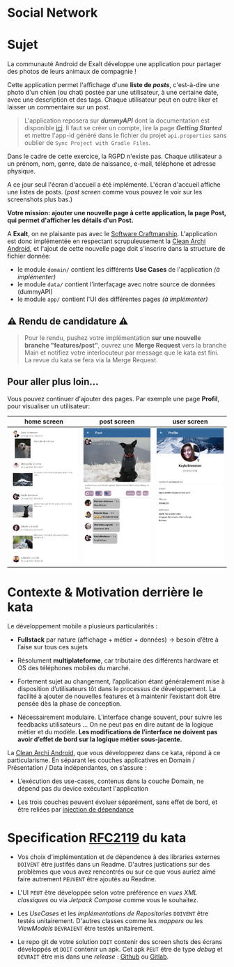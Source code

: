 # Social Network


# Sujet

La communauté Android de Exalt développe une application pour partager des photos de leurs animaux de compagnie !

Cette application permet l'affichage d'une __liste de *posts*__, c'est-à-dire une photo d'un chien (ou chat) postée par une utilisateur, 
à une certaine date, avec une description et des tags. 
Chaque utilisateur peut en outre liker et laisser un commentaire sur un post. 

> L'application reposera sur __*dummyAPI*__ dont la documentation est disponible [ici](https://dummyapi.io/docs). 
> Il faut se créer un compte, lire la page __*Getting Started*__ et mettre l'app-id généré dans le fichier du projet `api.properties` sans oublier de `Sync Project with Gradle Files`.

Dans le cadre de cette exercice, la RGPD n'existe pas. 
Chaque utilisateur a un prénom, nom, genre, date de naissance, e-mail, téléphone et adresse physique.

A ce jour seul l'écran d'accueil a été implémenté. L'écran d'accueil affiche une listes de posts. (*post screen* comme vous pouvez le voir sur les screenshots plus bas.)


**Votre mission: ajouter une nouvelle page à cette application, la page Post, qui permet d'afficher les détails d'un Post.**


A **Exalt**, on ne plaisante pas avec le [Software Craftmanship](https://manifesto.softwarecraftsmanship.org/). L'application est donc implémentée en respectant scrupuleusement la [Clean Archi Android](https://medium.com/android-dev-hacks/detailed-guide-on-android-clean-architecture-9eab262a9011), et l'ajout de cette nouvelle page doit s'inscrire dans la structure de fichier donnée:

- le module `domain/` contient les différents **Use Cases** de l'application _(à implémenter)_
- le module `data/` contient l'interfaçage avec notre source de données (dummyAPI)
- le module `app/` contient l'UI des différentes pages _(à implémenter)_


## ⚠️ Rendu de candidature ⚠️ 

> Pour le rendu, pushez votre implémentation **sur une nouvelle branche "features/post"**, ouvrez une **Merge Request** vers la branche Main et notifiez votre interlocuteur par message que le kata est fini. La revue du kata se fera via la Merge Request.



## Pour aller plus loin...

Vous pouvez continuer d'ajouter des pages. Par exemple une page **Profil**, pour visualiser un utilisateur:

| home screen | post screen | user screen |
|:-----------:|:-----------:|:-----------:|
| ![home light](screenshots/home_light.jpg) | ![post light](screenshots/post_light.jpg) | ![user light](screenshots/user_light.jpg) |


# Contexte & Motivation derrière le kata

Le développement mobile a plusieurs particularités : 

* **Fullstack** par nature (affichage + métier + données) -> besoin d’être à l’aise sur tous ces sujets 
  

* Résolument **multiplateforme**, car tributaire des différents hardware et OS des téléphones mobiles du marché. 

* Fortement sujet au changement, l’application étant généralement mise à disposition d’utilisateurs tôt dans le processus de développement. La facilité à ajouter de nouvelles features et à maintenir l’existant doit être pensée dès la phase de conception. 

* Nécessairement modulaire. L’interface change souvent, pour suivre les feedbacks utilisateurs … On ne peut pas en dire autant de la logique métier et du modèle. **Les modifications de l’interface ne doivent pas avoir d’effet de bord sur la logique métier sous-jacente.**

La [Clean Archi Android](https://medium.com/android-dev-hacks/detailed-guide-on-android-clean-architecture-9eab262a9011), que vous développerez dans ce kata, répond à ce particularisme. En séparant les couches applicatives en Domain / Présentation / Data indépendantes, on s’assure :  

* L’exécution des use-cases, contenus dans la couche Domain, ne dépend pas du device exécutant l'application 

* Les trois couches peuvent évoluer séparément, sans effet de bord, et être reliées par [injection de dépendance](https://linuxpip.org/markdown-change-image-size/)

# Specification [RFC2119](https://microformats.org/wiki/rfc-2119-fr) du kata

- Vos choix d'implémentation et de dépendence à des libraries externes `DOIVENT` être justifés dans un Readme. D'autres justications sur des problèmes que vous avez rencontrés ou sur ce que vous auriez aimé faire autrement `PEUVENT` être ajoutés au Readme.

- L'UI `PEUT` être développée selon votre préférence en *vues XML classiques* ou via *Jetpack Compose* comme vous le souhaitez.

- Les *UseCases* et les *implémentations de Repositories* `DOIVENT` être testés unitairement.
D'autres classes comme les *mappers* ou les *ViewModels* `DEVRAIENT` être testés unitairement.

- Le repo git de votre solution `DOIT` contenir des screen shots des écrans développés et `DOIT` contenir un apk. Cet apk `PEUT` être de type *debug* et `DEVRAIT` être mis dans une *release* : [Github](https://docs.github.com/en/repositories/releasing-projects-on-github/managing-releases-in-a-repository) ou [Gitlab](https://stackoverflow.com/a/50442578).